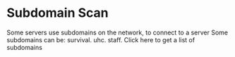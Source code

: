 # Subdomain Scan
Some servers use subdomains on the network, to connect to a server
Some subdomains can be: survival. uhc. staff. 
Click here to get a list of subdomains
